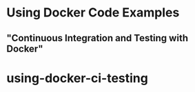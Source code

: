 # Using Docker Code Examples
## "Continuous Integration and Testing with Docker"
# using-docker-ci-testing
